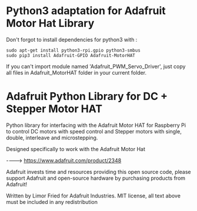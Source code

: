 Python3 adaptation for Adafruit Motor Hat Library
=======================

Don't forgot to install dependencies for python3 with :

```
sudo apt-get install python3-rpi.gpio python3-smbus
sudo pip3 install Adafruit-GPIO Adafruit-MotorHAT
```

If you can't import module named 'Adafruit_PWM_Servo_Driver', just copy all
files in Adafruit_MotorHAT folder in your current folder.

Adafruit Python Library for DC + Stepper Motor HAT
=======================

Python library for interfacing with the Adafruit Motor HAT for Raspberry Pi to control DC motors with speed control and Stepper motors with single, double, interleave and microstepping.

Designed specifically to work with the Adafruit Motor Hat

----> https://www.adafruit.com/product/2348

Adafruit invests time and resources providing this open source code, please support Adafruit and open-source hardware by purchasing products from Adafruit!

Written by Limor Fried for Adafruit Industries.
MIT license, all text above must be included in any redistribution
